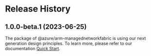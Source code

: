# Release History
    
## 1.0.0-beta.1 (2023-06-25)

The package of @azure/arm-managednetworkfabric is using our next generation design principles. To learn more, please refer to our documentation [Quick Start](https://aka.ms/js-track2-quickstart).
